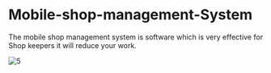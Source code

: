 # Mobile-shop-management-System
The mobile shop management system is software which is very effective for Shop keepers it will reduce your work.

![5](https://github.com/abdulwahab008/Mobile-shop-management-System/assets/84834524/925a0239-3bc6-4f2c-a466-28a3ed0c57ea)
